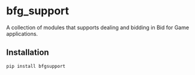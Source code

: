 # bfg_support
A collection of modules that supports dealing and bidding in Bid for Game applications.

## Installation
```bash
pip install bfgsupport
```
